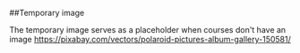 ##Temporary image

The temporary image serves as a placeholder when courses don't have an image
https://pixabay.com/vectors/polaroid-pictures-album-gallery-150581/